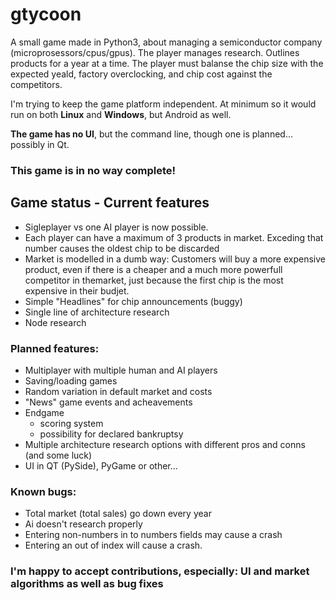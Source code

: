 # gtycoon
A small game made in Python3, about managing a semiconductor company (microprosessors/cpus/gpus).
The player manages research. Outlines products for a year at a time. The player must balanse the 
chip size with the expected yeald, factory overclocking, and chip cost against the competitors.

I'm trying to keep the game platform independent. At minimum so it would run on both **Linux** and 
**Windows**, but Android as well.

**The game has no UI**, but the command line, though one is planned... possibly in Qt.

### This game is in no way complete!

## Game status - Current features

 - Sigleplayer vs one AI player is now possible.
 - Each player can have a maximum of 3 products in market.
   Exceding that number causes the oldest chip to be discarded
 - Market is modelled in a dumb way: Customers will buy a more 
   expensive product, even if there is a cheaper and a much more 
   powerfull competitor in themarket, just because the first 
   chip is the most expensive in their budjet.
 - Simple "Headlines" for chip announcements (buggy)
 - Single line of architecture research
 - Node research

### Planned features:

 - Multiplayer with multiple human and AI players
 - Saving/loading games
 - Random variation in default market and costs
 - "News" game events and acheavements
 - Endgame 
   - scoring system
   - possibility for declared bankruptsy
 - Multiple architecture research options with different pros and conns (and some luck)
 - UI in QT (PySide), PyGame or other...

### Known bugs:

 - Total market (total sales) go down every year
 - Ai doesn't research properly
 - Entering non-numbers in to numbers fields may cause a crash
 - Entering an out of index will cause a crash.
 
### **I'm happy to accept contributions, especially: UI and market algorithms as well as bug fixes**
